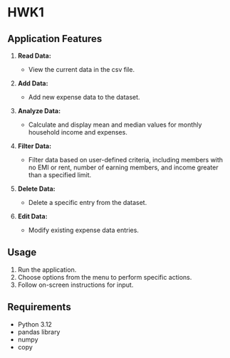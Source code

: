 # HWK1

## Application Features

1. **Read Data:**
   - View the current data in the csv file.

2. **Add Data:**
   - Add new expense data to the dataset.

3. **Analyze Data:**
   - Calculate and display mean and median values for monthly household income and expenses.

4. **Filter Data:**
   - Filter data based on user-defined criteria, including members with no EMI or rent, number of earning members, and income greater than a specified limit.

5. **Delete Data:**
   - Delete a specific entry from the dataset.

6. **Edit Data:**
   - Modify existing expense data entries.


## Usage

1. Run the application.
2. Choose options from the menu to perform specific actions.
3. Follow on-screen instructions for input.

## Requirements

- Python 3.12
- pandas library
- numpy
- copy

